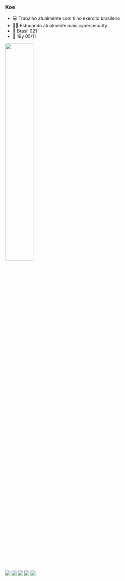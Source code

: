 ### Koe

- 💻 Trabalho atualmente com ti no exercito brasileiro
- ✍🏼 Estudando atualmente mais cybersecurity
- 🛫 Brasil 021
- 🎂 19y  05/11

<div align="left">
  <a href="https://github.com/mecbds">
  <img width="42%" src="https://github-readme-stats.vercel.app/api?username=mecbds&show_icons=true&theme=gotham&include_all_commits=true&count_private=true"/>
</div>
  
##
  
  <div>
  <a href="https://www.instagram.com/mec_vjtz/" target="_blank"><img src="https://img.shields.io/badge/-Instagram-%23E4405F?style=for-the-badge&logo=instagram&logoColor=white" target="_blank"></a>
 	<a href="https://www.twitch.tv/eo_mec" target="_blank"><img src="https://img.shields.io/badge/Twitch-9146FF?style=for-the-badge&logo=twitch&logoColor=white" target="_blank"></a>
 <a href="https://discord.gg/End8ScQ" target="_blank"><img src="https://img.shields.io/badge/Discord-7289DA?style=for-the-badge&logo=discord&logoColor=white" target="_blank"></a> 
  <a href="mailto:matheuzviajante@gmail.com"><img src="https://img.shields.io/badge/-Gmail-%23333?style=for-the-badge&logo=gmail&logoColor=white" target="_blank"></a>
  <a target="_blank" href="https://www.linkedin.com/in/matheus-eduardo-cavalcante-borba-de-souza-9965b8203/" target="_blank"><img src="https://img.shields.io/badge/-LinkedIn-%230077B5?style=for-the-badge&logo=linkedin&logoColor=white" ></a> 
</div>
